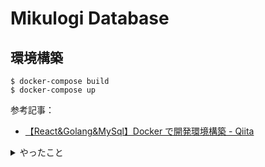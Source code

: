 # Mikulogi Database

## 環境構築

```
$ docker-compose build
$ docker-compose up
```

参考記事：

- [【React&Golang&MySql】Docker で開発環境構築 - Qiita](https://qiita.com/takuya911/items/2447c97525d4c48b72a2)

<details>
<summary>やったこと</summary>

### Frontend

```
$ docker-compose run --rm frontend create-react-app react-app
```

参考記事：

- [reactjs — Node / Docker のビルド時に uid / gid を取得できませんでした](https://www.it-mure.jp.net/ja/reactjs/node-docker%E3%81%AE%E3%83%93%E3%83%AB%E3%83%89%E6%99%82%E3%81%ABuid-gid%E3%82%92%E5%8F%96%E5%BE%97%E3%81%A7%E3%81%8D%E3%81%BE%E3%81%9B%E3%82%93%E3%81%A7%E3%81%97%E3%81%9F/807482822/)

### Backend

参考記事：

- [Docker で Go の開発環境を構築する - Qiita](https://qiita.com/uji_/items/8c9eda89526abe0ba900)

</details>
